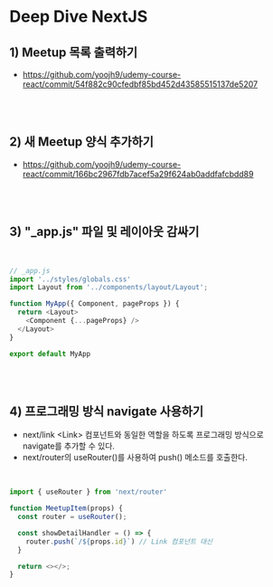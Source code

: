 # Deep Dive NextJS

## 1) Meetup 목록 출력하기
-   https://github.com/yoojh9/udemy-course-react/commit/54f882c90cfedbf85bd452d43585515137de5207

<br><br>

## 2) 새 Meetup 양식 추가하기
-   https://github.com/yoojh9/udemy-course-react/commit/166bc2967fdb7acef5a29f624ab0addfafcbdd89

<br><br>

## 3) "_app.js" 파일 및 레이아웃 감싸기

<br>

```javascript
// _app.js
import '../styles/globals.css'
import Layout from '../components/layout/Layout';

function MyApp({ Component, pageProps }) {
  return <Layout>
    <Component {...pageProps} />
  </Layout> 
}

export default MyApp
```

<br><br>

## 4) 프로그래밍 방식 navigate 사용하기
-   next/link \<Link\> 컴포넌트와 동일한 역할을 하도록 프로그래밍 방식으로 navigate를 추가할 수 있다.
-   next/router의 useRouter()를 사용하여 push() 메소드를 호출한다.

<br>

```javascript
import { useRouter } from 'next/router'

function MeetupItem(props) {
  const router = useRouter();

  const showDetailHandler = () => {
    router.push(`/${props.id}`) // Link 컴포넌트 대신
  }

  return <></>;
}
```